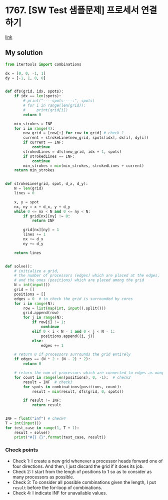 # 1767. [SW Test 샘플문제] 프로세서 연결하기

[link](https://swexpertacademy.com/main/code/problem/problemDetail.do?contestProbId=AV4suNtaXFEDFAUf&categoryId=AV4suNtaXFEDFAUf&categoryType=CODE&problemTitle=sw&orderBy=FIRST_REG_DATETIME&selectCodeLang=ALL&select-1=&pageSize=10&pageIndex=3)

## My solution

```python
from itertools import combinations

dx = [0, 0, -1, 1]
dy = [-1, 1, 0, 0]


def dfs(grid, idx, spots):
    if idx == len(spots):
        # print("----spots----:", spots)
        # for i in range(len(grid)):
        #     print(grid[i])
        return 0

    min_strokes = INF
    for i in range(4):
        new_grid = [row[:] for row in grid] # check 1
        current = strokeLine(new_grid, spots[idx], dx[i], dy[i])
        if current == INF:
            continue
        strokedLines = dfs(new_grid, idx + 1, spots)
        if strokedLines == INF:
            continue
        min_strokes = min(min_strokes, strokedLines + current)
    return min_strokes


def strokeLine(grid, spot, d_x, d_y):
    N = len(grid)
    lines = 0

    x, y = spot
    nx, ny = x + d_x, y + d_y
    while 0 <= nx < N and 0 <= ny < N:
        if grid[nx][ny] != 0:
            return INF

        grid[nx][ny] = 1
        lines += 1
        nx += d_x
        ny += d_y

    return lines


def solve():
    # initialize a grid, 
    # the number of processors (edges) which are placed at the edges,
    # and the ones (positions) which are placed among the grid
    N = int(input())
    grid = []
    positions = []
    edges = 0  # to check the grid is surrounded by cores
    for i in range(N):
        row = list(map(int, input().split()))
        grid.append(row)
        for j in range(N):
            if row[j] != 1:
                continue
            elif 0 < i < N - 1 and 0 < j < N - 1:
                positions.append((i, j))
            else:
                edges += 1

    # return 0 if processors surrounds the grid entirely
    if edges == (N * 2 + (N - 2) * 2):
        return 0

    # return the num of processors which are connected to edges as many as possible  
    for count in range(len(positions), 0, -1):  # check2
        result = INF  # check3
        for spots in combinations(positions, count):  
            result = min(result, dfs(grid, 0, spots))

        if result != INF:
            return result


INF = float("inf") # check4
T = int(input())
for test_case in range(1, T + 1):
    result = solve()
    print("#{} {}".format(test_case, result))

```

### Check points

- Check 1: I create a new grid whenever a processor heads forward one of four directions. And then, I just discard the grid if it does its job.
- Check 2: I start from the lengh of positions  to 1 so as to consider as many processors as possible.
- Check 3: To consider all possible combinations given the length, I put `result` before the for-loop of combinations.
- Check 4: I indicate INF for unavailable values.

